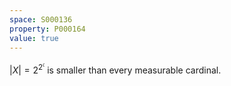 ```yaml
---
space: S000136
property: P000164
value: true
---
```


$|X| = 2^{2^\mathfrak{c}}$ is smaller than every measurable cardinal.